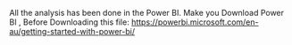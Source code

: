 All the analysis has been done in the Power BI.
Make you Download Power BI , Before Downloading this file: https://powerbi.microsoft.com/en-au/getting-started-with-power-bi/

